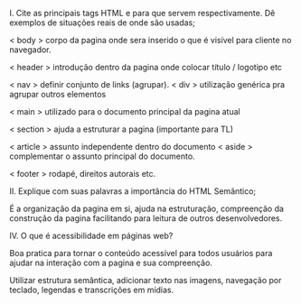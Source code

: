 I. Cite as principais tags HTML e para que servem respectivamente. Dê exemplos de
situações reais de onde são usadas;

< body > corpo da pagina onde sera inserido o que é visível para cliente no navegador.

< header > introdução dentro da pagina onde colocar título / logotipo etc

< nav > definir conjunto de links (agrupar).
< div > utilização genérica pra agrupar outros elementos

< main > utilizado para o documento principal da pagina atual 

< section > ajuda a estruturar a pagina (importante para TL)

< article > assunto independente dentro do documento 
< aside > complementar o assunto principal do documento. 

< footer > rodapé, direitos autorais etc.

II. Explique com suas palavras a importância do HTML Semântico;

É a organização da pagina em si, ajuda na estruturação, compreenção da construção da pagina facilitando para leitura de outros desenvolvedores. 

IV. O que é acessibilidade em páginas web?

Boa pratica para tornar o conteúdo acessível para todos usuários para ajudar na interação com a pagina e sua compreenção. 

Utilizar estrutura semântica, adicionar texto nas imagens, navegação por teclado, legendas e transcrições em mídias.